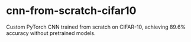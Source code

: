 # cnn-from-scratch-cifar10
Custom PyTorch CNN trained from scratch on CIFAR-10, achieving 89.6% accuracy without pretrained models.
